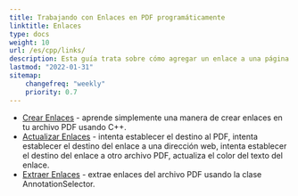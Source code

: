 ```yaml
---
title: Trabajando con Enlaces en PDF programáticamente
linktitle: Enlaces
type: docs
weight: 10
url: /es/cpp/links/
description: Esta guía trata sobre cómo agregar un enlace a una página interna en PDF o insertar un hipervínculo a un sitio web externo en PDF en el lenguaje C++.
lastmod: "2022-01-31"
sitemap:
    changefreq: "weekly"
    priority: 0.7
---
```


- [Crear Enlaces](/pdf/es/cpp/create-links/) - aprende simplemente una manera de crear enlaces en tu archivo PDF usando C++.
- [Actualizar Enlaces](/pdf/es/cpp/update-links/) - intenta establecer el destino al PDF, intenta establecer el destino del enlace a una dirección web, intenta establecer el destino del enlace a otro archivo PDF, actualiza el color del texto del enlace.
- [Extraer Enlaces](/pdf/es/cpp/extract-links) - extrae enlaces del archivo PDF usando la clase AnnotationSelector.
```